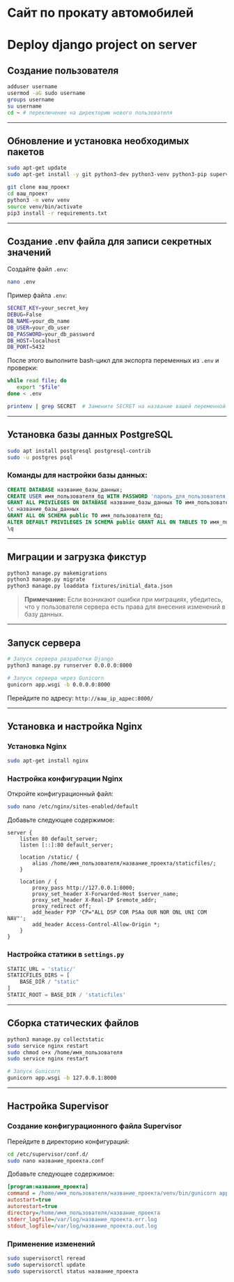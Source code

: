 # Сайт по прокату автомобилей
# Deploy django project on server

## Создание пользователя
```bash
adduser username
usermod -aG sudo username
groups username
su username
cd ~ # переключение на директорию нового пользователя
```

---

## Обновление и установка необходимых пакетов
```bash
sudo apt-get update
sudo apt-get install -y git python3-dev python3-venv python3-pip supervisor nginx nano libpq-dev

git clone ваш_проект
cd ваш_проект
python3 -m venv venv
source venv/bin/activate
pip3 install -r requirements.txt
```

---

## Создание .env файла для записи секретных значений

Создайте файл `.env`:
```bash
nano .env
```

Пример файла `.env`:
```bash
SECRET_KEY=your_secret_key
DEBUG=False
DB_NAME=your_db_name
DB_USER=your_db_user
DB_PASSWORD=your_db_password
DB_HOST=localhost
DB_PORT=5432
```

После этого выполните bash-цикл для экспорта переменных из `.env` и проверки:
```bash
while read file; do
   export "$file"
done < .env

printenv | grep SECRET  # Замените SECRET на название вашей переменной для проверки
```

---

## Установка базы данных PostgreSQL
```bash
sudo apt install postgresql postgresql-contrib
sudo -u postgres psql
```

### Команды для настройки базы данных:
```sql
CREATE DATABASE название_базы_данных;
CREATE USER имя_пользователя_бд WITH PASSWORD 'пароль_для_пользователя';
GRANT ALL PRIVILEGES ON DATABASE название_базы_данных TO имя_пользователя_бд;
\c название_базы_данных
GRANT ALL ON SCHEMA public TO имя_пользователя_бд;
ALTER DEFAULT PRIVILEGES IN SCHEMA public GRANT ALL ON TABLES TO имя_пользователя_бд;
\q
```

---

## Миграции и загрузка фикстур
```bash
python3 manage.py makemigrations
python3 manage.py migrate
python3 manage.py loaddata fixtures/initial_data.json
```

> **Примечание:** Если возникают ошибки при миграциях, убедитесь, что у пользователя сервера есть права для внесения изменений в базу данных.

---

## Запуск сервера
```bash
# Запуск сервера разработки Django
python3 manage.py runserver 0.0.0.0:8000

# Запуск сервера через Gunicorn
gunicorn app.wsgi -b 0.0.0.0:8000
```

Перейдите по адресу: `http://ваш_ip_адрес:8000/`

---

## Установка и настройка Nginx

### Установка Nginx
```bash
sudo apt-get install nginx
```

### Настройка конфигурации Nginx
Откройте конфигурационный файл:
```bash
sudo nano /etc/nginx/sites-enabled/default
```

Добавьте следующее содержимое:
```nginx
server {
    listen 80 default_server;
    listen [::]:80 default_server;

    location /static/ {
        alias /home/имя_пользователя/название_проекта/staticfiles/;
    }

    location / {
        proxy_pass http://127.0.0.1:8000;
        proxy_set_header X-Forwarded-Host $server_name;
        proxy_set_header X-Real-IP $remote_addr;
        proxy_redirect off;
        add_header P3P 'CP="ALL DSP COR PSAa OUR NOR ONL UNI COM NAV"';
        add_header Access-Control-Allow-Origin *;
    }
}
```

### Настройка статики в `settings.py`
```python
STATIC_URL = 'static/'
STATICFILES_DIRS = [
    BASE_DIR / "static"
]
STATIC_ROOT = BASE_DIR / 'staticfiles'
```

---

## Сборка статических файлов
```bash
python3 manage.py collectstatic
sudo service nginx restart
sudo chmod o+x /home/имя_пользователя
sudo service nginx restart

# Запуск Gunicorn
gunicorn app.wsgi -b 127.0.0.1:8000
```

---

## Настройка Supervisor

### Создание конфигурационного файла Supervisor
Перейдите в директорию конфигураций:
```bash
cd /etc/supervisor/conf.d/
sudo nano название_проекта.conf
```

Добавьте следующее содержимое:
```ini
[program:название_проекта]
command = /home/имя_пользователя/название_проекта/venv/bin/gunicorn app.wsgi -b 127.0.0.1:8000 -w 4 --timeout 90
autostart=true
autorestart=true
directory=/home/имя_пользователя/название_проекта
stderr_logfile=/var/log/название_проекта.err.log
stdout_logfile=/var/log/название_проекта.out.log
```

### Применение изменений
```bash
sudo supervisorctl reread
sudo supervisorctl update
sudo supervisorctl status название_проекта
```

